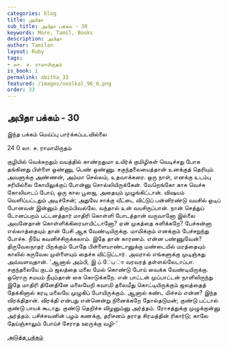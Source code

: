 ```yaml
---
categories: blog
title: அபிதா
sub_title: அபிதா பக்கம் - 30
keywords: More, Tamil, Books
description: அபிதா
author: Tamilan
layout: Ruby
tags:
- லா. ச. ராமாமிருதம்
is_book: 1
permalink: abitha_33
featured: /images/noolkal_96_6.png
order: 33
---
```

## அபிதா பக்கம் - 30

இந்த பக்கம் மெய்ப்பு பார்க்கப்படவில்லை

﻿24 0 லா. ச. ராமாமிருதம்

குழியில் வெக்கறதும் வயத்தில் காண்றதுமா உயிர்க் குமிழிகள் வெடிச்சது போக தங்கினது பிள்ளை ஒண்ணு, பெண் ஒண்ணு. சகுந்தலையைத்தான் உனக்குத் தெரியும். அவளுக்கு அண்ணன், அம்மா செல்லம், உதவாக்கரை. ஒரு நாள், எனக்கு உடம்பு சரியில்லை கோயிலுக்குப் போன்னு சொல்லியிருக்கேன். வேறெங்கோ காசு வெச்சு கோலியாடப் போய், ஒரு கால பூஜை, அதையும் முழுங்கிட்டான். விஷயம் வெளிப்பட்டதும் அடிச்சேன்; அதுவே சாக்கு வீட்டை விட்டுப் பன்னிரண்டு வயசில் ஒடிப் போனவன் இன்னும் திரும்பிவல்லே. வந்தால் உன் வயசிருப்பான். நான் செத்துப் டோனப்பறம் பட்டனத்தார் மாதிரி கொள்ளி போடத்தான் வருவானோ இல்லை அவனேதான் கொள்ளிக்கிரையாயிட்டானோ? ஏன் முகத்தை சுளிக்கறே? பேச்சுன்னா எல்லாத்தையும் தான் பேசி ஆக வேண்டியிருக்கு. மாமிக்கும் எனக்கும் பேச்சறுந்து போச்சு. நீயே கவனிச்சிருக்கலாம். இதே தான் காரணம். என்ன பண்ணுவேன்? திருவேலநாதர் பிறக்கும் போதே பிள்ளையாண்டானுக்கு மண்டையில் மரத்தையும் காலில் கருவேல முள்ளையும் தைச்சு விட்டுட்டார். அவரால் எங்களுக்கு முடிஞ்சுது அவ்வளவுதான். 'ஆனால் அம்பி, இ ப் ேப ா வரவரத் தள்ளல்லேடாப்பா. சகுந்தலையே குடம் ஜலத்தை மலை மேல் கொண்டு போய் வைக்க வேண்டியிருக்கு. ஒரொரு சமயம் நீயும்தான் கை கொடுக்கறே. என் பாட்டன் முப்பாட்டன் நாளிலிருந்து இதே மாதிரி தினேதினே மலையேறி சுவாமி தலைமீது கொட்டியிருக்கும் ஜலத்தைத் தேக்கினால் கரடி மலையே முழுகிப் போயிருக்கும். ஆனால் கண்ட மிச்சம் என்ன? இந்த விரக்திதான். விரக்தி என்பது என்னென்று நினைக்கறே தோல்தடுமன்; குண்டு பட்டால் குண்டு பாயக் கூடாது. குண்டு தெறிச்சு விழனும்னு அர்த்தம். ரோசத்துக்கு முழுக்குன்னு அர்த்தம். பசிச்சவனின் பழம் கணக்கு, தரிசனம் தராத சிரமத்தின் ரிகார்டு; காலே தேய்ஞ்சாலும் போய்ச் சேராத ஊருக்கு வழி-'

[அடுத்த பக்கம்](abitha_34)